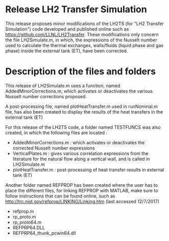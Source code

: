 # Release LH2 Transfer Simulation

This release proposes minor modifications of the LH2TS (for "LH2 Transfer Simulation") code developed and published online such as https://github.com/LLNL/LH2Transfer.
These modifications only concern the file LH2Simulate.m, in which, the expressions of the Nusselt number used to calculate the thermal exchanges, walls/fluids (liquid phase and gas phase) inside the external tank (ET), have been corrected. 

# Description of the files and folders

This release of LH2Simulate.m uses a function, named AddedMinorCorrections.m, which activates or deactivates the various Nusselt number corrections proposed.

A post-processing file, named plotHeatTransfer.m used in runNominal.m file, has also been created to display the results of the heat transfers in the external tank (ET)

For this release of the LH2TS code, a folder named TESTFUNCS was also created, in which the following files are located :
-	AddedMinorCorrections.m : which activates or deactivates the corrected Nusselt number expressions
-	VerticalPlates.m : gives various correlation expressions from the literature for the natural flow along a vertical wall, and is called in LH2Simulate.m
-	plotHeatTransfer.m  : post-processing of heat transfer results in external tank (ET)

Another folder named REFPROP has been created where the user has to place the different files, for linking REFPROP with MATLAB, make sure to follow instructions that can be found online, such as http://trc.nist.gov/refprop/LINKING/Linking.htm (last accessed 12/7/2017)

-	refprop.m
-	rp_proto.m
-	rp_proto64.m
-	REFPRP64.DLL
-	REFPRP64_thunk_pcwin64.dll
